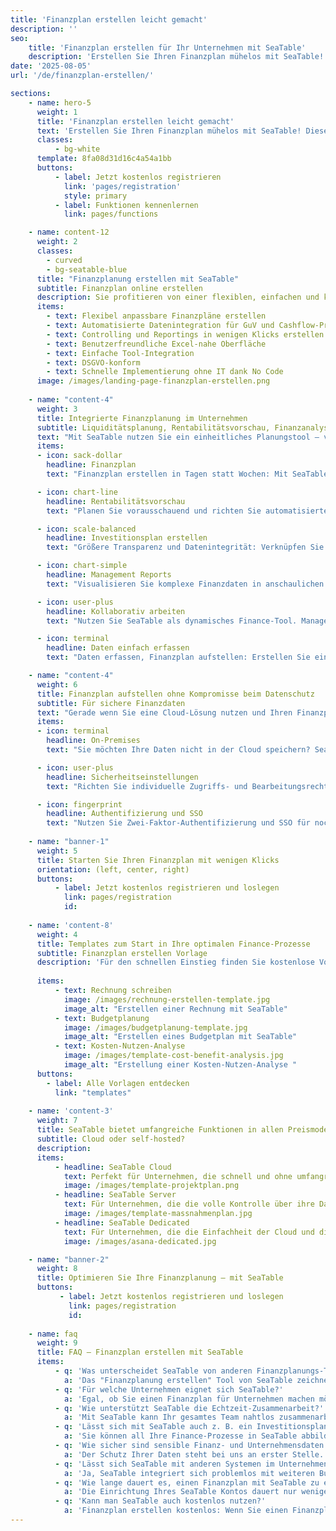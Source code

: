 ```yaml
---
title: 'Finanzplan erstellen leicht gemacht'
description: ''
seo:
    title: 'Finanzplan erstellen für Ihr Unternehmen mit SeaTable'
    description: 'Erstellen Sie Ihren Finanzplan mühelos mit SeaTable! Diese innovative Plattform kombiniert die Vorzüge von Tabellen mit den leistungsstarken Funktionen moderner Cloud-Datenbanken. Perfekt für Unternehmen, Start-ups und Freiberufler, die ihren Finanzplan erstellen und optimieren möchten.'
date: '2025-08-05'
url: '/de/finanzplan-erstellen/'

sections:
    - name: hero-5
      weight: 1
      title: 'Finanzplan erstellen leicht gemacht'
      text: 'Erstellen Sie Ihren Finanzplan mühelos mit SeaTable! Diese innovative Plattform kombiniert die Vorzüge von Tabellen mit den leistungsstarken Funktionen moderner Cloud-Datenbanken. Perfekt für Unternehmen, Start-ups und Freiberufler, die ihren Finanzplan erstellen und optimieren möchten.'
      classes:
          - bg-white
      template: 8fa08d31d16c4a54a1bb
      buttons:
          - label: Jetzt kostenlos registrieren
            link: 'pages/registration'
            style: primary
          - label: Funktionen kennenlernen
            link: pages/functions

    - name: content-12
      weight: 2
      classes: 
        - curved
        - bg-seatable-blue
      title: "Finanzplanung erstellen mit SeaTable"
      subtitle: Finanzplan online erstellen
      description: Sie profitieren von einer flexiblen, einfachen und kollaborativen Lösung, die Ihren Finanzplan im Unternehmen auf das nächste Level bringt. Starten Sie jetzt!
      items:
        - text: Flexibel anpassbare Finanzpläne erstellen
        - text: Automatisierte Datenintegration für GuV und Cashflow-Prognosen
        - text: Controlling und Reportings in wenigen Klicks erstellen
        - text: Benutzerfreundliche Excel-nahe Oberfläche
        - text: Einfache Tool-Integration
        - text: DSGVO-konform
        - text: Schnelle Implementierung ohne IT dank No Code
      image: /images/landing-page-finanzplan-erstellen.png
 
    - name: "content-4"
      weight: 3
      title: Integrierte Finanzplanung im Unternehmen
      subtitle: Liquiditätsplanung, Rentabilitätsvorschau, Finanzanalyse 
      text: "Mit SeaTable nutzen Sie ein einheitliches Planungstool – vom Kapitalbedarfs und Finanzierungsplan bis zu Finanzanalysen und Reports. Lassen Sie alle relevanten Daten automatisiert in einer Single-Source-of-Truth zusammenfließen. Arbeiten Sie kollaborativ in Echtzeit zusammen. Schaffen Sie maximale Transparenz dank integrierter Automatisierungs- und Benachrichtigungsfunktionen."
      items:
      - icon: sack-dollar
        headline: Finanzplan
        text: "Finanzplan erstellen in Tagen statt Wochen: Mit SeaTable planen Sie schneller und greifen jederzeit auf aktuelle Zahlen zu." 

      - icon: chart-line
        headline: Rentabilitätsvorschau
        text: "Planen Sie vorausschauend und richten Sie automatisierte Benachrichtigungen ein, um Planabweichungen frühzeitig zu erkennen."

      - icon: scale-balanced
        headline: Investitionsplan erstellen
        text: "Größere Transparenz und Datenintegrität: Verknüpfen Sie Forecasting und Budget zu einem belastbaren Investitionsplan." 

      - icon: chart-simple
        headline: Management Reports
        text: "Visualisieren Sie komplexe Finanzdaten in anschaulichen Analyse-Dashboards. Erstellen Sie aussagekräftige Reportings mit Echtzeitdaten." 

      - icon: user-plus
        headline: Kollaborativ arbeiten
        text: "Nutzen Sie SeaTable als dynamisches Finance-Tool. Managen Sie Prozesse und Tasks und arbeiten Sie ohne Datenverlust in Echtzeit zusammen."

      - icon: terminal
        headline: Daten einfach erfassen
        text: "Daten erfassen, Finanzplan aufstellen: Erstellen Sie ein benutzerfreundliches Finance-Frontend mit unserem Universal App Builder."

    - name: "content-4"
      weight: 6
      title: Finanzplan aufstellen ohne Kompromisse beim Datenschutz
      subtitle: Für sichere Finanzdaten
      text: "Gerade wenn Sie eine Cloud-Lösung nutzen und Ihren Finanzplan online erstellen, müssen Ihre Daten besonders gut geschützt sein. Für uns haben Datenschutz und Datensicherheit höchste Priorität. Denn beim Schutz Ihrer Daten machen wir Kompromisse – und Sie sollten es auch nicht, wenn Sie einen Finanzplan aufstellen."
      items:
      - icon: terminal
        headline: On-Premises
        text: "Sie möchten Ihre Daten nicht in der Cloud speichern? SeaTable Server bietet den gleichen Funktionsumfang."

      - icon: user-plus
        headline: Sicherheitseinstellungen
        text: "Richten Sie individuelle Zugriffs- und Bearbeitungsrechte ein und beschränken Sie den Zugang zu sensiblen Daten."

      - icon: fingerprint
        headline: Authentifizierung und SSO
        text: "Nutzen Sie Zwei-Faktor-Authentifizierung und SSO für noch größere Datensicherheit." 
        
    - name: "banner-1"
      weight: 5
      title: Starten Sie Ihren Finanzplan mit wenigen Klicks
      orientation: (left, center, right)
      buttons: 
          - label: Jetzt kostenlos registrieren und loslegen
            link: pages/registration
            id: 
    
    - name: 'content-8'
      weight: 4
      title: Templates zum Start in Ihre optimalen Finance-Prozesse
      subtitle: Finanzplan erstellen Vorlage
      description: 'Für den schnellen Einstieg finden Sie kostenlose Vorlagen speziell für einen Finanzplan in Unternehmen. Sie können jede Vorlage flexibel anpassen und erweitern, damit sie für Ihren Kapitalbedarfs und Finanzierungsplan passt. Mit nur einem Klick importieren Sie Templates in Ihren SeaTable Account.'
     
      items:
          - text: Rechnung schreiben
            image: /images/rechnung-erstellen-template.jpg
            image_alt: "Erstellen einer Rechnung mit SeaTable"
          - text: Budgetplanung
            image: /images/budgetplanung-template.jpg
            image_alt: "Erstellen eines Budgetplan mit SeaTable"
          - text: Kosten-Nutzen-Analyse
            image: /images/template-cost-benefit-analysis.jpg
            image_alt: "Erstellung einer Kosten-Nutzen-Analyse "
      buttons:
        - label: Alle Vorlagen entdecken
          link: "templates"
    
    - name: 'content-3'
      weight: 7
      title: SeaTable bietet umfangreiche Funktionen in allen Preismodellen
      subtitle: Cloud oder self-hosted?
      description: 
      items:
          - headline: SeaTable Cloud
            text: Perfekt für Unternehmen, die schnell und ohne umfangreiche IT-Infrastruktur starten wollen – flexibel und skalierbar.
            image: /images/template-projektplan.png
          - headline: SeaTable Server
            text: Für Unternehmen, die die volle Kontrolle über ihre Daten behalten wollen, bietet SeaTable Server eine On-Premises-Option.
            image: /images/template-massnahmenplan.jpg
          - headline: SeaTable Dedicated
            text: Für Unternehmen, die die Einfachheit der Cloud und die Flexibilität eines selbst gehosteten Systems benötigen.  
            image: /images/asana-dedicated.jpg

    - name: "banner-2"
      weight: 8
      title: Optimieren Sie Ihre Finanzplanung – mit SeaTable  
      buttons:
           - label: Jetzt kostenlos registrieren und loslegen
             link: pages/registration
             id: 
   
    - name: faq
      weight: 9
      title: FAQ – Finanzplan erstellen mit SeaTable
      items:
          - q: 'Was unterscheidet SeaTable von anderen Finanzplanungs-Tools?'
            a: 'Das "Finanzplanung erstellen" Tool von SeaTable zeichnet sich durch die einfache Implementierung ohne zusätzlichen IT-Aufwand, eine nahtlose Integration in Ihre bestehenden Systeme, absolute DSGVO-Konformität und individuelle Anpassungsmöglichkeiten aus. Sie können Reportings, Analysen, Ihre [Rentabilitätsvorschau]({{< relref "posts/rentabilitaetsvorschau" >}}), Ihre [Liquiditätsplanung]({{< relref "posts/20250628_liquiditaetsplanung" >}}) oder Ihren Kapitalbedarfs und Finanzierungsplan in einer Single Source of Truth vereinen. Die Echtzeit-Zusammenarbeit in SeaTable hilft Finanzteams effizienter und flexibler zu arbeiten und präziser zu planen. Auch geeignet für einen Finanzplan im Startup.'
          - q: 'Für welche Unternehmen eignet sich SeaTable?'
            a: 'Egal, ob Sie einen Finanzplan für Unternehmen machen möchten, einen Finanzplan für Kleinunternehmer oder einen Finanzplan für ein Startup erstellen: SeaTable eignet sich als Tool für Firmen jeder Größe und Komplexität. Unsere Preismodelle sind flexibel und skalierbar, so dass Sie jederzeit nur für die Funktionen zahlen, die Sie tatsächlich brauchen. Dadurch ist SeaTable das ideale Tool, wenn Sie Ihren Finanzplan online erstellen.'
          - q: 'Wie unterstützt SeaTable die Echtzeit-Zusammenarbeit?'
            a: 'Mit SeaTable kann Ihr gesamtes Team nahtlos zusammenarbeiten. Sie können Fristen setzen, Aufgaben zuweisen, Workflows automatisieren sowie Freigabeprozesse steuern und dadurch ganz einfach Ihren Finanzplan online erstellen. Durch automatische Benachrichtigungen behalten alle Beteiligten Deadlines und Änderungen im Blick. Dies ist für einen Finanzplan im Startup ebenso hilfreich wie in großen Unternehmen.'
          - q: 'Lässt sich mit SeaTable auch z. B. ein Investitionsplan erstellen?'
            a: 'Sie können all Ihre Finance-Prozesse in SeaTable abbilden, ohne Kompromisse bei Ihren Anforderungen zu machen. Einen Investitionsplan erstellen Sie in SeaTable ebenso flexibel und kollaborativ, wie Sie Finanzpläne erstellen oder Ihre Rechnungsverwaltung abbilden.'
          - q: 'Wie sicher sind sensible Finanz- und Unternehmensdaten bei SeaTable?'
            a: 'Der Schutz Ihrer Daten steht bei uns an erster Stelle. SeaTable Cloud wird ausschließlich auf Servern eines Schweizer Anbieters in Deutschland gehostet und ist daher vollkommen DSGVO-konform. Wenn Sie mit SeaTable einen Finanzierungsplan erstellen, sind Ihre Daten sicher.'
          - q: 'Lässt sich SeaTable mit anderen Systemen im Unternehmen verknüpfen?'
            a: 'Ja, SeaTable integriert sich problemlos mit weiteren Buchhaltungs- oder Zahlungsdienstleister-Systemen – entweder über die SeaTable API oder Automatisierungs-Tools. So haben Sie jederzeit die Wahl: Sie können in SeaTable Ihren Kapitalbedarfs und Finanzierungsplan oder einen Investitionsplan erstellen und mit weiteren Tools verknüpfen, oder SeaTable für weitere Anwendungsfälle und Prozesse nutzen.'
          - q: 'Wie lange dauert es, einen Finanzplan mit SeaTable zu erstellen, und gibt es eine Finanzplan Vorlage?'
            a: 'Die Einrichtung Ihres SeaTable Kontos dauert nur wenige Minuten – und damit ist die Implementierung auch schon abgeschlossen und Sie sind sofort startklar. Dank der intuitiven und benutzerfreundlichen Oberfläche und verschiedener Finance-Vorlagen werden Sie schnell einen ersten Finanzplan erstellen können. Wenn Sie bereits eine Vorlage für einen Finanzplan für Excel nutzen, können Sie diese ganz einfach importieren. Wie viel Zeit Sie konkret investieren müssen, wenn Sie einen Finanzplan aufstellen möchten, hängt jedoch von verschiedenen individuellen Faktoren ab, so dass wir dazu keine pauschale Aussage treffen können.'
          - q: 'Kann man SeaTable auch kostenlos nutzen?'
            a: 'Finanzplan erstellen kostenlos: Wenn Sie einen Finanzplan aufstellen möchten, bietet SeaTable Free bereits alle Funktionen, die Sie benötigen. Je nach Komplexität oder Datenvolumen, empfiehlt sich jedoch der Abschluss eines Plus- oder Enterprise-Abos. Letzteres benötigen Sie, wenn Sie einen Finanzierungsplan erstellen oder einen Finanzplan aufstellen und die Automatisierungsfunktionen in SeaTable nutzen möchten. Wenn Sie Ihren Finanzplan online erstellen und Ihr bestehendes SeaTable-Abo nicht mehr ausreicht, können Sie Ihr Abo-Modell jederzeit ganz einfach wechseln.'
---
```

